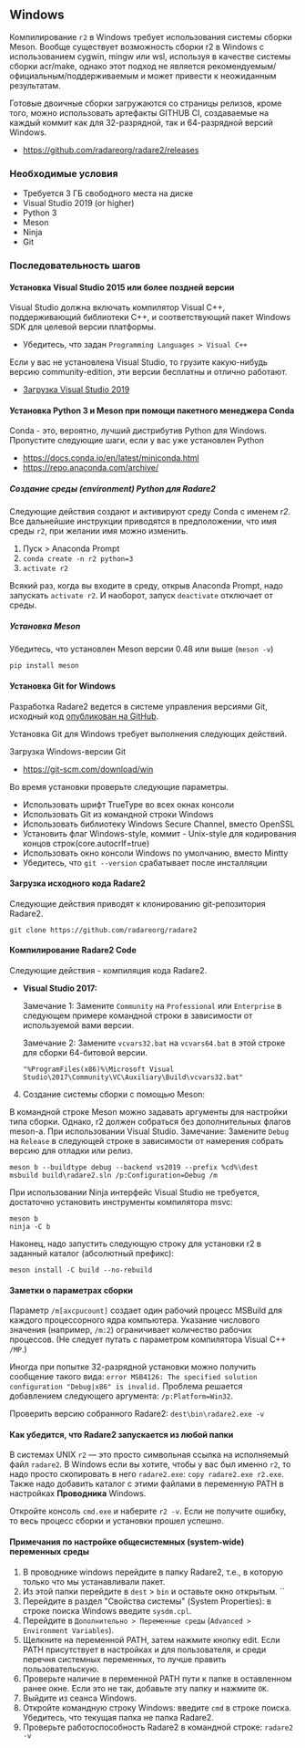 ## Windows

Компилирование `г2` в Windows требует использования системы сборки Meson. Вообще существует возможность сборки r2 в Windows с использованием cygwin, mingw или wsl, используя в качестве системы сборки acr/make, однако этот подход не является рекомендуемым/официальным/поддерживаемым и может привести к неожиданным результатам.

Готовые двоичные сборки загружаются со страницы релизов, кроме того, можно использовать артефакты GITHUB CI, создаваемые на каждый коммит как для 32-разрядной, так и 64-разрядной версий Windows.

* https://github.com/radareorg/radare2/releases

### Необходимые условия

* Требуется 3 ГБ свободного места на диске
* Visual Studio 2019 (or higher)
* Python 3
* Meson
* Ninja
* Git

### Последовательность шагов

#### Установка Visual Studio 2015 или более поздней версии

Visual Studio должна включать компилятор Visual C++, поддерживающий библиотеки C++, и соответствующий пакет Windows SDK для целевой версии платформы.

* Убедитесь, что задан `Programming Languages > Visual C++`

Если у вас не установлена Visual Studio, то грузите какую-нибудь версию community-edition, эти версии бесплатны и отлично работают.

* [Загрузка Visual Studio 2019](https://visualstudio.microsoft.com/downloads/)

#### Установка Python 3 и Meson при помощи пакетного менеджера Conda

Conda - это, вероятно, лучший дистрибутив Python для Windows. Пропустите следующие шаги, если у вас уже установлен Python

* https://docs.conda.io/en/latest/miniconda.html
* https://repo.anaconda.com/archive/

##### Создание среды (environment) Python для Radare2

Следующие действия создают и активируют среду Conda с именем *r2*. Все дальнейшие инструкции приводятся в предположении, что имя среды `r2`, при желании имя можно изменить.

1. Пуск > Anaconda Prompt
2. `conda create -n r2 python=3`
3. `activate r2`

Всякий раз, когда вы входите в среду, открыв Anaconda Prompt, надо запускать `activate r2`. И наоборот, запуск `deactivate` отключает от среды.

##### Установка Meson

Убедитесь, что установлен Meson версии 0.48 или выше (`meson -v`)

```
pip install meson
```

#### Установка Git for Windows

Разработка Radare2 ведется в системе управления версиями Git, исходный код [опубликован на GitHub](https://github.com/radareorg).

Установка Git для Windows требует выполнения следующих действий.

Загрузка  Windows-версии Git

* https://git-scm.com/download/win

Во время установки проверьте следующие параметры.

* Использовать шрифт TrueType во всех окнах консоли
* Использовать Git из командной строки Windows
* Использовать библиотеку Windows Secure Channel, вместо OpenSSL
* Установить флаг Windows-style, коммит - Unix-style для кодирования концов строк(core.autocrlf=true)
* Использовать окно консоли Windows по умолчанию, вместо Mintty
* Убедитесь, что `git --version` срабатывает после инсталляции


#### Загрузка исходного кода Radare2

Следующие действия приводят к клонированию git-репозитория Radare2.

```
git clone https://github.com/radareorg/radare2
```

#### Компилирование Radare2 Code

Следующие действия - компиляция кода Radare2.

* **Visual Studio 2017:**

  Замечание 1: Замените `Community` на `Professional` или `Enterprise` в следующем примере командной строки в зависимости от используемой вами версии.

  Замечание 2: Замените `vcvars32.bat` на `vcvars64.bat` в этой строке для сборки 64-битовой версии.

  `"%ProgramFiles(x86)%\Microsoft Visual Studio\2017\Community\VC\Auxiliary\Build\vcvars32.bat"`

4. Создание системы сборки с помощью Meson:

В командной строке Meson можно задавать аргументы для настройки типа сборки. Однако, r2 должен собраться без дополнительных флагов meson-а. При использовании Visual Studio. Замечание: Замените `Debug` на `Release` в следующей строке в зависимости от намерения собрать версию для отладки или релиз.

```
meson b --buildtype debug --backend vs2019 --prefix %cd%\dest
msbuild build\radare2.sln /p:Configuration=Debug /m
```

При использовании Ninja интерфейс Visual Studio не требуется, достаточно установить инструменты компилятора msvc:

```
meson b
ninja -C b
```

Наконец, надо запустить следующую строку для установки r2 в заданный каталог (абсолютный префикс):

```
meson install -C build --no-rebuild
```

#### Заметки о параметрах сборки

Параметр `/m[axcpucount]` создает один рабочий процесс MSBuild для каждого процессорного ядра компьютера. Указание числового значения (например, `/m:2`) ограничивает количество рабочих процессов. (Не следует путать с параметром компилятора Visual C++ `/MP`.)

Иногда при попытке 32-разрядной установки можно получить сообщение такого вида: `error MSB4126: The specified solution configuration "Debug|x86" is invalid.` Проблема решается добавлением следующего аргумента: `/p:Platform=Win32`.

Проверить версию собранного Radare2: `dest\bin\radare2.exe -v`

#### Как убедится, что Radare2 запускается из любой папки

В системах UNIX `r2` — это просто символьная ссылка на исполняемый файл `radare2`. В Windows если вы хотите, чтобы у вас был именно `r2`, то надо просто скопировать в него `radare2.exe`: `copy radare2.exe r2.exe`. Также надо добавить каталог с этими файлами в переменную PATH в настройках **Проводника** Windows.

Откройте консоль `cmd.exe` и наберите `r2 -v`. Если не получите ошибку, то весь процесс сборки и установки прошел успешно.

#### Примечания по настройке общесистемных (system-wide) переменных среды

1. В проводнике windows перейдите в папку Radare2, т.е., в которую только что мы устанавливали пакет.
2. Из этой папки перейдите в `dest` > `bin` и оставьте окно открытым. ``
3. Перейдите в раздел "Свойства системы" (System Properties): в строке поиска Windows введите `sysdm.cpl`.
4. Перейдите в `Дополнительно > Переменные среды` (`Advanced > Environment Variables`).
5. Щелкните на переменной PATH, затем нажмите кнопку edit. Если PATH присутствует в настройках и для пользователя, и среди перечня системных переменных, то лучше править пользовательскую.
6. Проверьте наличие в переменной PATH пути к папке в оставленном ранее окне. Если это не так, добавьте эту папку и нажмите `OK`.
7. Выйдите из сеанса Windows.
8. Откройте командную строку Windows: введите `cmd` в строке поиска. Убедитесь, что текущая папка не папка Radare2.
9. Проверьте работоспособность Radare2 в командной строке: `radare2 -v`
